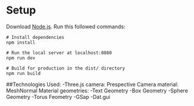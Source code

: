 # Setup
Download [Node.js](https://nodejs.org/en/download/).
Run this followed commands:

```
# Install dependencies
npm install

# Run the local server at localhost:8080
npm run dev

# Build for production in the dist/ directory
npm run build
```

##Technologies Used:
  -Three.js
    camera: Prespective Camera
    material: MeshNormal Material
    geometries: -Text Geometry
                -Box Geometry
                -Sphere Geometry
                -Torus Feometry
  -GSap
  -Dat.gui
  

